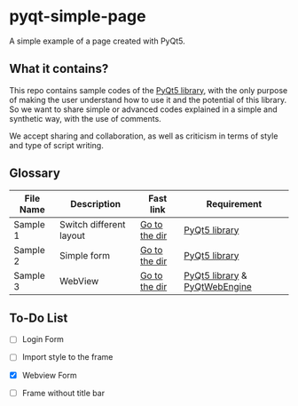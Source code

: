 # pyqt-simple-page

A simple example of a page created with PyQt5.

## What it contains?
This repo contains sample codes of the [PyQt5 library](https://pypi.org/project/PyQt5/), with the only purpose of making the user understand how to use it and the potential of this library.
So we want to share simple or advanced codes explained in a simple and synthetic way, with the use of comments.

We accept sharing and collaboration, as well as criticism in terms of style and type of script writing.

## Glossary

| File Name      | Description | Fast link | Requirement |
| ----------- | ----------- | ----------- | ----------- |
| Sample 1      | Switch different layout | [Go to the dir](https://github.com/OnlyMemole/pyqt-simple-page/tree/main/Sample%201) | [PyQt5 library](https://pypi.org/project/PyQt5/) |
| Sample 2      | Simple form | [Go to the dir](https://github.com/OnlyMemole/pyqt-simple-page/tree/main/Sample%202) | [PyQt5 library](https://pypi.org/project/PyQt5/) |
| Sample 3      | WebView | [Go to the dir](https://github.com/OnlyMemole/pyqt-simple-page/tree/main/Sample%203) | [PyQt5 library](https://pypi.org/project/PyQt5/) & [PyQtWebEngine](https://pypi.org/project/PyQtWebEngine/) |

## To-Do List

- [ ] Login Form
- [ ] Import style to the frame
- [x] Webview Form
- [ ] Frame without title bar



